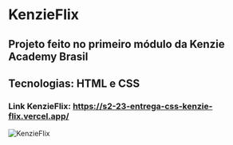 # KenzieFlix
## Projeto feito no primeiro módulo da Kenzie Academy Brasil
## Tecnologias: HTML e CSS


### Link KenzieFlix: https://s2-23-entrega-css-kenzie-flix.vercel.app/

![KenzieFlix](https://user-images.githubusercontent.com/110185110/217674998-716911e4-dabc-44dc-9766-8c151514031d.PNG)
